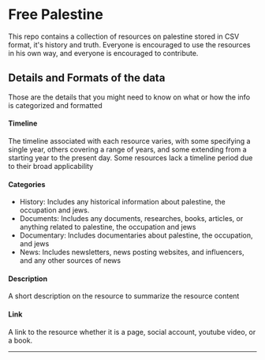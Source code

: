 # Free Palestine

This repo contains a collection of resources on palestine stored in CSV format, it's history and truth. Everyone is encouraged to use the resources in his own way, and everyone is encouraged to contribute.

## Details and Formats of the data
Those are the details that you might need to know on what or how the info is categorized and formatted

#### Timeline
The timeline associated with each resource varies, with some specifying a single year, others covering a range of years, and some extending from a starting year to the present day. Some resources lack a timeline period due to their broad applicability

#### Categories
- History: Includes any historical information about palestine, the occupation and jews.
- Documents: Includes any documents, researches, books, articles, or anything related to palestine, the occupation and jews 
- Documentary: Includes documentaries about palestine, the occupation, and jews 
- News: Includes newsletters, news posting websites, and influencers, and any other sources of news


#### Description
A short description on the resource to summarize the resource content

#### Link
A link to the resource whether it is a page, social account, youtube video, or a book.

---